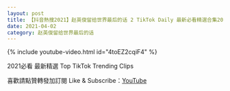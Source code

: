 ```yaml
---
layout: post
title: 【抖音熱搜2021】赵英俊留给世界最后的话 2 TikTok Daily 最新必看精選合集2021 04 02
date: 2021-04-02
category: 赵英俊留给世界最后的话
---
```


{% include youtube-video.html id="4toEZ2cqiF4" %}

2021必看 最新精選 Top TikTok Trending Clips

喜歡請點贊轉發加訂閱 Like & Subscribe：[YouTube](https://www.youtube.com/channel/UCAoR7VcanIPd04uEq_GIylA/videos)

